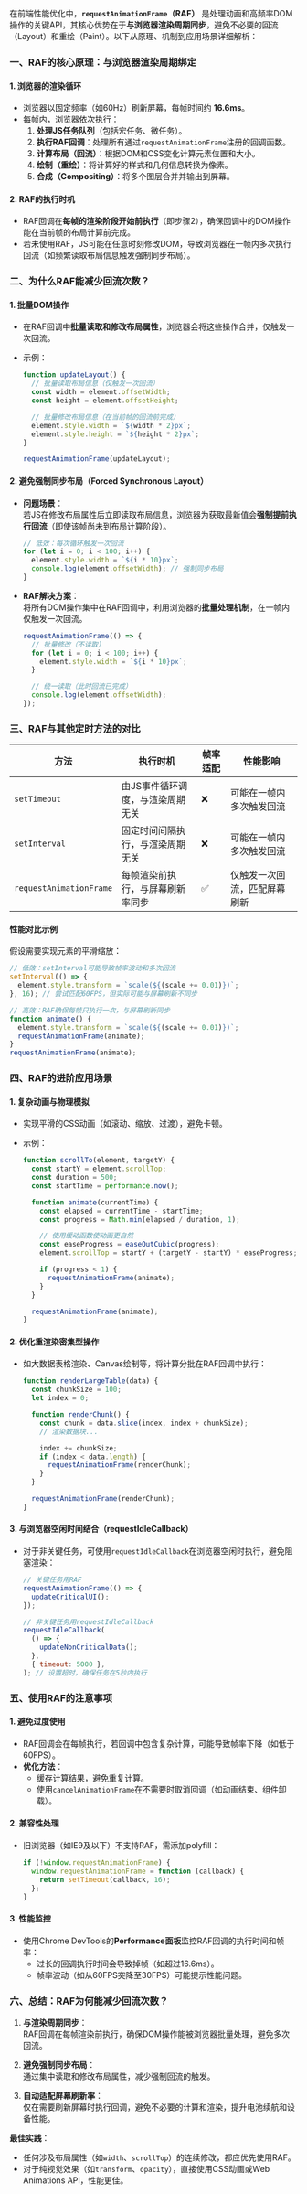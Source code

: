 在前端性能优化中，**`requestAnimationFrame`（RAF）** 是处理动画和高频率DOM操作的关键API，其核心优势在于**与浏览器渲染周期同步**，避免不必要的回流（Layout）和重绘（Paint）。以下从原理、机制到应用场景详细解析：

### **一、RAF的核心原理：与浏览器渲染周期绑定**

#### 1. **浏览器的渲染循环**

- 浏览器以固定频率（如60Hz）刷新屏幕，每帧时间约 **16.6ms**。
- 每帧内，浏览器依次执行：
  1. **处理JS任务队列**（包括宏任务、微任务）。
  2. **执行RAF回调**：处理所有通过`requestAnimationFrame`注册的回调函数。
  3. **计算布局（回流）**：根据DOM和CSS变化计算元素位置和大小。
  4. **绘制（重绘）**：将计算好的样式和几何信息转换为像素。
  5. **合成（Compositing）**：将多个图层合并并输出到屏幕。

#### 2. **RAF的执行时机**

- RAF回调在**每帧的渲染阶段开始前执行**（即步骤2），确保回调中的DOM操作能在当前帧的布局计算前完成。
- 若未使用RAF，JS可能在任意时刻修改DOM，导致浏览器在一帧内多次执行回流（如频繁读取布局信息触发强制同步布局）。

### **二、为什么RAF能减少回流次数？**

#### 1. **批量DOM操作**

- 在RAF回调中**批量读取和修改布局属性**，浏览器会将这些操作合并，仅触发一次回流。
- 示例：

  ```javascript
  function updateLayout() {
    // 批量读取布局信息（仅触发一次回流）
    const width = element.offsetWidth;
    const height = element.offsetHeight;

    // 批量修改布局信息（在当前帧的回流前完成）
    element.style.width = `${width * 2}px`;
    element.style.height = `${height * 2}px`;
  }

  requestAnimationFrame(updateLayout);
  ```

#### 2. **避免强制同步布局（Forced Synchronous Layout）**

- **问题场景**：  
  若JS在修改布局属性后立即读取布局信息，浏览器为获取最新值会**强制提前执行回流**（即使该帧尚未到布局计算阶段）。

  ```javascript
  // 低效：每次循环触发一次回流
  for (let i = 0; i < 100; i++) {
    element.style.width = `${i * 10}px`;
    console.log(element.offsetWidth); // 强制同步布局
  }
  ```

- **RAF解决方案**：  
  将所有DOM操作集中在RAF回调中，利用浏览器的**批量处理机制**，在一帧内仅触发一次回流。

  ```javascript
  requestAnimationFrame(() => {
    // 批量修改（不读取）
    for (let i = 0; i < 100; i++) {
      element.style.width = `${i * 10}px`;
    }

    // 统一读取（此时回流已完成）
    console.log(element.offsetWidth);
  });
  ```

### **三、RAF与其他定时方法的对比**

| 方法                    | 执行时机                         | 帧率适配 | 性能影响                     |
| ----------------------- | -------------------------------- | -------- | ---------------------------- |
| `setTimeout`            | 由JS事件循环调度，与渲染周期无关 | ❌       | 可能在一帧内多次触发回流     |
| `setInterval`           | 固定时间间隔执行，与渲染周期无关 | ❌       | 可能在一帧内多次触发回流     |
| `requestAnimationFrame` | 每帧渲染前执行，与屏幕刷新率同步 | ✅       | 仅触发一次回流，匹配屏幕刷新 |

#### **性能对比示例**

假设需要实现元素的平滑缩放：

```javascript
// 低效：setInterval可能导致帧率波动和多次回流
setInterval(() => {
  element.style.transform = `scale(${(scale += 0.01)})`;
}, 16); // 尝试匹配60FPS，但实际可能与屏幕刷新不同步

// 高效：RAF确保每帧只执行一次，与屏幕刷新同步
function animate() {
  element.style.transform = `scale(${(scale += 0.01)})`;
  requestAnimationFrame(animate);
}
requestAnimationFrame(animate);
```

### **四、RAF的进阶应用场景**

#### 1. **复杂动画与物理模拟**

- 实现平滑的CSS动画（如滚动、缩放、过渡），避免卡顿。
- 示例：

  ```javascript
  function scrollTo(element, targetY) {
    const startY = element.scrollTop;
    const duration = 500;
    const startTime = performance.now();

    function animate(currentTime) {
      const elapsed = currentTime - startTime;
      const progress = Math.min(elapsed / duration, 1);

      // 使用缓动函数使动画更自然
      const easeProgress = easeOutCubic(progress);
      element.scrollTop = startY + (targetY - startY) * easeProgress;

      if (progress < 1) {
        requestAnimationFrame(animate);
      }
    }

    requestAnimationFrame(animate);
  }
  ```

#### 2. **优化重渲染密集型操作**

- 如大数据表格渲染、Canvas绘制等，将计算分批在RAF回调中执行：

  ```javascript
  function renderLargeTable(data) {
    const chunkSize = 100;
    let index = 0;

    function renderChunk() {
      const chunk = data.slice(index, index + chunkSize);
      // 渲染数据块...

      index += chunkSize;
      if (index < data.length) {
        requestAnimationFrame(renderChunk);
      }
    }

    requestAnimationFrame(renderChunk);
  }
  ```

#### 3. **与浏览器空闲时间结合（requestIdleCallback）**

- 对于非关键任务，可使用`requestIdleCallback`在浏览器空闲时执行，避免阻塞渲染：

  ```javascript
  // 关键任务用RAF
  requestAnimationFrame(() => {
    updateCriticalUI();
  });

  // 非关键任务用requestIdleCallback
  requestIdleCallback(
    () => {
      updateNonCriticalData();
    },
    { timeout: 5000 },
  ); // 设置超时，确保任务在5秒内执行
  ```

### **五、使用RAF的注意事项**

#### 1. **避免过度使用**

- RAF回调会在每帧执行，若回调中包含复杂计算，可能导致帧率下降（如低于60FPS）。
- **优化方法**：
  - 缓存计算结果，避免重复计算。
  - 使用`cancelAnimationFrame`在不需要时取消回调（如动画结束、组件卸载）。

#### 2. **兼容性处理**

- 旧浏览器（如IE9及以下）不支持RAF，需添加polyfill：
  ```javascript
  if (!window.requestAnimationFrame) {
    window.requestAnimationFrame = function (callback) {
      return setTimeout(callback, 16);
    };
  }
  ```

#### 3. **性能监控**

- 使用Chrome DevTools的**Performance面板**监控RAF回调的执行时间和帧率：
  - 过长的回调执行时间会导致掉帧（如超过16.6ms）。
  - 帧率波动（如从60FPS突降至30FPS）可能提示性能问题。

### **六、总结：RAF为何能减少回流次数？**

1. **与渲染周期同步**：  
   RAF回调在每帧渲染前执行，确保DOM操作能被浏览器批量处理，避免多次回流。

2. **避免强制同步布局**：  
   通过集中读取和修改布局属性，减少强制回流的触发。

3. **自动适配屏幕刷新率**：  
   仅在需要刷新屏幕时执行回调，避免不必要的计算和渲染，提升电池续航和设备性能。

**最佳实践**：

- 任何涉及布局属性（如`width`、`scrollTop`）的连续修改，都应优先使用RAF。
- 对于纯视觉效果（如`transform`、`opacity`），直接使用CSS动画或Web Animations API，性能更佳。

